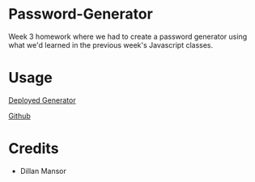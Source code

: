 # Password-Generator

Week 3 homework where we had to create a password generator using what we'd learned in the previous week's Javascript classes. 

# Usage

<a href="https://watch.screencastify.com/v/iPbyUt8ExhchZ7e6fyXV"></a>

<a href="https://hayleymchugh.github.io/Password-Generator/">Deployed Generator</a>

<a href="https://github.com/HayleyMcHugh/Password-Generator.git">Github</a>

# Credits
 - Dillan Mansor